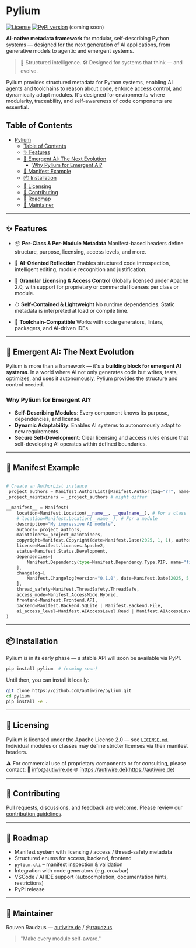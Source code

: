 # Pylium

[![License](https://img.shields.io/badge/License-Apache%202.0-blue.svg)](LICENSE.md)
[![PyPI version](https://img.shields.io/pypi/v/pylium.svg?logo=pypi&label=PyPI)](https://pypi.org/project/pylium/) (coming soon)

**AI-native metadata framework** for modular, self-describing Python systems — designed for the next generation of AI applications, from generative models to agentic and emergent systems.

> 🧠 Structured intelligence.
> 🛠️ Designed for systems that think — and evolve.

Pylium provides structured metadata for Python systems, enabling AI agents and toolchains to reason about code, enforce access control, and dynamically adapt modules. It's designed for environments where modularity, traceability, and self-awareness of code components are essential.

## Table of Contents
- [Pylium](#pylium)
  - [Table of Contents](#table-of-contents)
  - [✨ Features](#-features)
  - [🧬 Emergent AI: The Next Evolution](#-emergent-ai-the-next-evolution)
    - [Why Pylium for Emergent AI?](#why-pylium-for-emergent-ai)
  - [📀 Manifest Example](#-manifest-example)
  - [📦 Installation](#-installation)
  - [📄 Licensing](#-licensing)
  - [🤝 Contributing](#-contributing)
  - [🚀 Roadmap](#-roadmap)
  - [👤 Maintainer](#-maintainer)

---

## ✨ Features

* 📦 **Per-Class & Per-Module Metadata**
  Manifest-based headers define structure, purpose, licensing, access levels, and more.

* 🤖 **AI-Oriented Reflection**
  Enables structured code introspection, intelligent editing, module recognition and justification.

* 🔐 **Granular Licensing & Access Control**
  Globally licensed under Apache 2.0, with support for proprietary or commercial licenses per class or module.

* ↺ **Self-Contained & Lightweight**
  No runtime dependencies. Static metadata is interpreted at load or compile time.

* 🧠 **Toolchain-Compatible**
  Works with code generators, linters, packagers, and AI-driven IDEs.

---

## 🧬 Emergent AI: The Next Evolution

Pylium is more than a framework — it's a **building block for emergent AI systems**. In a world where AI not only generates code but writes, tests, optimizes, and uses it autonomously, Pylium provides the structure and control needed.

### Why Pylium for Emergent AI?

* **Self-Describing Modules**: Every component knows its purpose, dependencies, and license.
* **Dynamic Adaptability**: Enables AI systems to autonomously adapt to new requirements.
* **Secure Self-Development**: Clear licensing and access rules ensure that self-developing AI operates within defined boundaries.

---

## 📀 Manifest Example

```python

# Create an AuthorList instance
_project_authors = Manifest.AuthorList([Manifest.Author(tag="rr", name="Rouven Raudzus", email="raudzus@autiwire.de", company="AutiWire GmbH")])
_project_maintainers = _project_authors # might differ 

__manifest__ = Manifest(
    location=Manifest.Location(__name__, __qualname__), # For a class
    # location=Manifest.Location(__name__), # For a module
    description="My impressive AI module",
    authors=_project_authors,
    maintainers=_project_maintainers,
    copyright=Manifest.Copyright(date=Manifest.Date(2025, 1, 1), author=_project_authors.rr),
    license=Manifest.licenses.Apache2,
    status=Manifest.Status.Development,
    dependencies=[
        Manifest.Dependency(type=Manifest.Dependency.Type.PIP, name="fire", version=">=0.7.0"),
    ],
    changelog=[
        Manifest.Changelog(version="0.1.0", date=Manifest.Date(2025, 5, 29), author=_project_authors.rr, notes=["Initial release of my impressive AI module."])
    ],
    thread_safety=Manifest.ThreadSafety.ThreadSafe,
    access_mode=Manifest.AccessMode.Hybrid,
    frontend=Manifest.Frontend.API,
    backend=Manifest.Backend.SQLite | Manifest.Backend.File,
    ai_access_level=Manifest.AIAccessLevel.Read | Manifest.AIAccessLevel.SuggestOnly,
)
```

---

## 📦 Installation

Pylium is in its early phase — a stable API will soon be available via PyPI.

```bash
pip install pylium  # (coming soon)
```

Until then, you can install it locally:

```bash
git clone https://github.com/autiwire/pylium.git
cd pylium
pip install -e .
```

---

## 📄 Licensing

Pylium is licensed under the Apache License 2.0 — see [`LICENSE.md`](LICENSE.md).
Individual modules or classes may define stricter licenses via their manifest headers.

⚠️ For commercial use of proprietary components or for consulting, please contact:
📧 [info@autiwire.de](mailto:info@autiwire.de)
🌐 [https://autiwire.de](https://autiwire.de)

---

## 🤝 Contributing

Pull requests, discussions, and feedback are welcome.
Please review our [contribution guidelines](CONTRIBUTING.md).

---

## 🚀 Roadmap

* Manifest system with licensing / access / thread-safety metadata
* Structured enums for access, backend, frontend
* `pylium.cli` – manifest inspection & validation
* Integration with code generators (e.g. crowbar)
* VSCode / AI IDE support (autocompletion, documentation hints, restrictions)
* PyPI release

---

## 👤 Maintainer

Rouven Raudzus — [autiwire.de](https://autiwire.de) / [@rraudzus](https://github.com/Verlusti)

> "Make every module self-aware."
